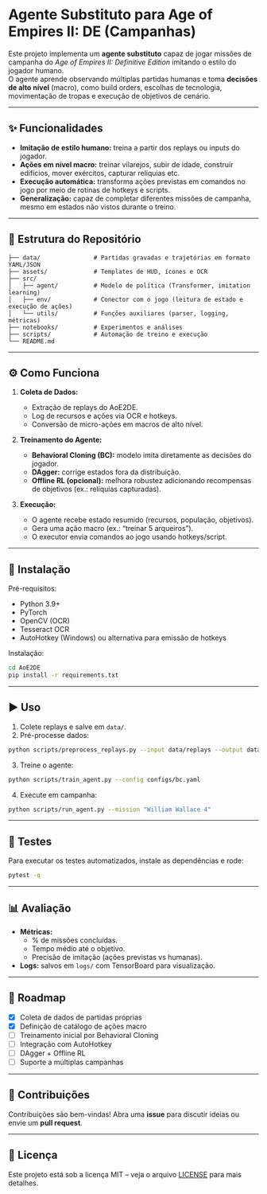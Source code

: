 # Agente Substituto para Age of Empires II: DE (Campanhas)

Este projeto implementa um **agente substituto** capaz de jogar missões de campanha do *Age of Empires II: Definitive Edition* imitando o estilo do jogador humano.  
O agente aprende observando múltiplas partidas humanas e toma **decisões de alto nível** (macro), como build orders, escolhas de tecnologia, movimentação de tropas e execução de objetivos de cenário.

---

## ✨ Funcionalidades
- **Imitação de estilo humano:** treina a partir dos replays ou inputs do jogador.  
- **Ações em nível macro:** treinar vilarejos, subir de idade, construir edifícios, mover exércitos, capturar relíquias etc.  
- **Execução automática:** transforma ações previstas em comandos no jogo por meio de rotinas de hotkeys e scripts.  
- **Generalização:** capaz de completar diferentes missões de campanha, mesmo em estados não vistos durante o treino.  

---

## 📂 Estrutura do Repositório
```
├── data/               # Partidas gravadas e trajetórias em formato YAML/JSON
├── assets/             # Templates de HUD, ícones e OCR
├── src/
│   ├── agent/          # Modelo de política (Transformer, imitation learning)
│   ├── env/            # Conector com o jogo (leitura de estado e execução de ações)
│   └── utils/          # Funções auxiliares (parser, logging, métricas)
├── notebooks/          # Experimentos e análises
├── scripts/            # Automação de treino e execução
└── README.md
```

---

## ⚙️ Como Funciona
1. **Coleta de Dados:**  
   - Extração de replays do AoE2DE.  
   - Log de recursos e ações via OCR e hotkeys.  
   - Conversão de micro-ações em macros de alto nível.  

2. **Treinamento do Agente:**  
   - **Behavioral Cloning (BC):** modelo imita diretamente as decisões do jogador.  
   - **DAgger:** corrige estados fora da distribuição.  
   - **Offline RL (opcional):** melhora robustez adicionando recompensas de objetivos (ex.: relíquias capturadas).  

3. **Execução:**  
   - O agente recebe estado resumido (recursos, população, objetivos).  
   - Gera uma ação macro (ex.: “treinar 5 arqueiros”).  
   - O executor envia comandos ao jogo usando hotkeys/script.  

---

## 🚀 Instalação
Pré-requisitos:
- Python 3.9+  
- PyTorch  
- OpenCV (OCR)  
- Tesseract OCR  
- AutoHotkey (Windows) ou alternativa para emissão de hotkeys  

Instalação:
```bash
cd AoE2DE
pip install -r requirements.txt
```

---

## ▶️ Uso
1. Colete replays e salve em `data/`.  
2. Pré-processe dados:
```bash
python scripts/preprocess_replays.py --input data/replays --output data/episodes
```
3. Treine o agente:
```bash
python scripts/train_agent.py --config configs/bc.yaml
```
4. Execute em campanha:
```bash
python scripts/run_agent.py --mission "William Wallace 4"
```

---

## 🧪 Testes
Para executar os testes automatizados, instale as dependências e rode:

```bash
pytest -q
```

---

## 📊 Avaliação
- **Métricas:**  
  - % de missões concluídas.  
  - Tempo médio até o objetivo.  
  - Precisão de imitação (ações previstas vs humanas).  
- **Logs:** salvos em `logs/` com TensorBoard para visualização.  

---

## 📌 Roadmap
- [x] Coleta de dados de partidas próprias  
- [x] Definição de catálogo de ações macro  
- [ ] Treinamento inicial por Behavioral Cloning  
- [ ] Integração com AutoHotkey  
- [ ] DAgger + Offline RL  
- [ ] Suporte a múltiplas campanhas  

---

## 🤝 Contribuições
Contribuições são bem-vindas! Abra uma **issue** para discutir ideias ou envie um **pull request**.

---

## 📜 Licença
Este projeto está sob a licença MIT – veja o arquivo [LICENSE](LICENSE) para mais detalhes.
